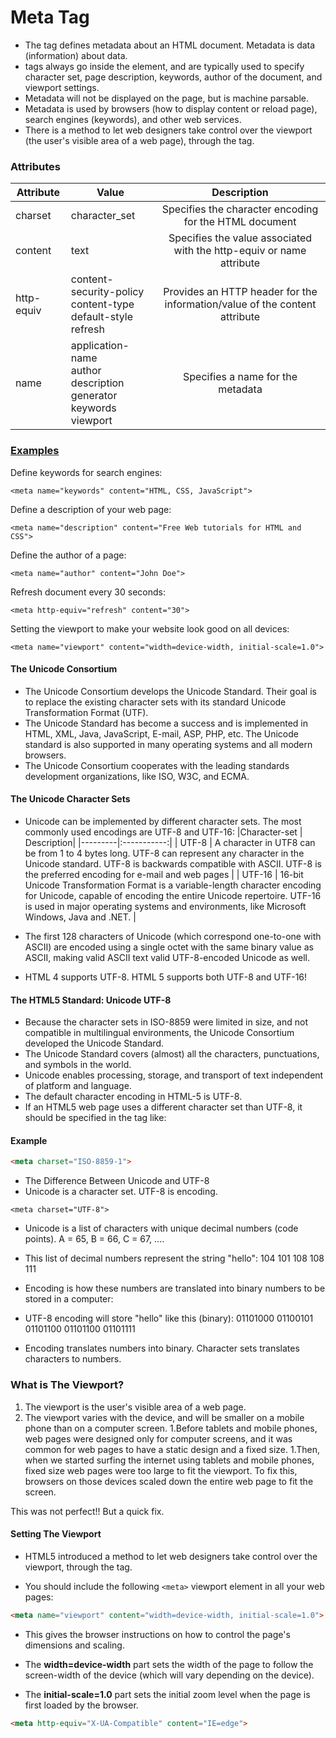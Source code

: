 # Meta Tag

- The <meta> tag defines metadata about an HTML document. Metadata is data (information) about data.
- <meta> tags always go inside the <head> element, and are typically used to specify character set, page description, keywords, author of the document, and viewport settings.
- Metadata will not be displayed on the page, but is machine parsable.
- Metadata is used by browsers (how to display content or reload page), search engines (keywords), and other web services.
- There is a method to let web designers take control over the viewport (the user's visible area of a web page), through the <meta> tag.

### Attributes

| Attribute  |  Value   |   Description |
| ---------- | -------- |:-------------:|
|   charset |   character_set| Specifies the character encoding for the HTML document|
|content| text| Specifies the value associated with the http-equiv or name attribute   |
|   http-equiv  | content-security-policy<br>content-type<br>default-style<br>refresh |    Provides an HTTP header for the information/value of the content attribute   |
|   name    | application-name<br>author<br>description<br>generator<br>keywords<br>viewport| Specifies a name for the metadata|

### <u>Examples</u>

Define keywords for search engines:

```
<meta name="keywords" content="HTML, CSS, JavaScript">
```

Define a description of your web page:

```
<meta name="description" content="Free Web tutorials for HTML and CSS">
```

Define the author of a page:

```
<meta name="author" content="John Doe">
```

Refresh document every 30 seconds:

```
<meta http-equiv="refresh" content="30">
```

Setting the viewport to make your website look good on all devices:

```
<meta name="viewport" content="width=device-width, initial-scale=1.0">
```

#### The Unicode Consortium

- The Unicode Consortium develops the Unicode Standard. Their goal is to replace the existing character sets with its standard Unicode Transformation Format (UTF).
- The Unicode Standard has become a success and is implemented in HTML, XML, Java, JavaScript, E-mail, ASP, PHP, etc. The Unicode standard is also supported in many operating systems and all modern browsers.
- The Unicode Consortium cooperates with the leading standards development organizations, like ISO, W3C, and ECMA.

#### The Unicode Character Sets

- Unicode can be implemented by different character sets. The most commonly used encodings are UTF-8 and UTF-16:
|Character-set | Description|
|---------|:-----------:|
|   UTF-8   |   A character in UTF8 can be from 1 to 4 bytes long. UTF-8 can represent any character in the Unicode standard. UTF-8 is backwards compatible with ASCII. UTF-8 is the preferred encoding for e-mail and web pages    |
|   UTF-16  | 16-bit Unicode Transformation Format is a variable-length character encoding for Unicode, capable of encoding the entire Unicode repertoire. UTF-16 is used in major operating systems and environments, like Microsoft Windows, Java and .NET.   |

- The first 128 characters of Unicode (which correspond one-to-one with ASCII) are encoded using a single octet with the same binary value as ASCII, making valid ASCII text valid UTF-8-encoded Unicode as well.

- HTML 4 supports UTF-8. HTML 5 supports both UTF-8 and UTF-16!

#### The HTML5 Standard: Unicode UTF-8

- Because the character sets in ISO-8859 were limited in size, and not compatible in multilingual environments, the Unicode Consortium developed the Unicode Standard.
- The Unicode Standard covers (almost) all the characters, punctuations, and symbols in the world.
- Unicode enables processing, storage, and transport of text independent of platform and language.
- The default character encoding in HTML-5 is UTF-8.
- If an HTML5 web page uses a different character set than UTF-8, it should be specified in the <meta> tag like:

#### Example

```html
<meta charset="ISO-8859-1">
```

- The Difference Between Unicode and UTF-8
- Unicode is a character set. UTF-8 is encoding.

```
<meta charset="UTF-8">
```

- Unicode is a list of characters with unique decimal numbers (code points). A = 65, B = 66, C = 67, ....

- This list of decimal numbers represent the string "hello": 104 101 108 108 111

- Encoding is how these numbers are translated into binary numbers to be stored in a computer:

- UTF-8 encoding will store "hello" like this (binary): 01101000 01100101 01101100 01101100  01101111

- Encoding translates numbers into binary. Character sets translates characters to numbers.

### What is The Viewport?

1. The viewport is the user's visible area of a web page.
1. The viewport varies with the device, and will be smaller on a mobile phone than on a computer screen.
1.Before tablets and mobile phones, web pages were designed only for computer screens, and it was common for web pages to have a static design and a fixed size.
1.Then, when we started surfing the internet using tablets and mobile phones, fixed size web pages were too large to fit the viewport. To fix this, browsers on those devices scaled down the entire web page to fit the screen.

This was not perfect!! But a quick fix.

#### Setting The Viewport

- HTML5 introduced a method to let web designers take control over the viewport, through the <meta> tag.

- You should include the following ```<meta>``` viewport element in all your web pages:

```html
<meta name="viewport" content="width=device-width, initial-scale=1.0">
```

- This gives the browser instructions on how to control the page's dimensions and scaling.

- The **width=device-width** part sets the width of the page to follow the screen-width of the device (which will vary depending on the device).

- The **initial-scale=1.0** part sets the initial zoom level when the page is first loaded by the browser.

```html
<meta http-equiv="X-UA-Compatible" content="IE=edge">
```

